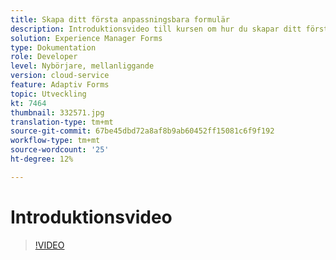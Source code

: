 ```yaml
---
title: Skapa ditt första anpassningsbara formulär
description: Introduktionsvideo till kursen om hur du skapar ditt första adaptiva formulär
solution: Experience Manager Forms
type: Dokumentation
role: Developer
level: Nybörjare, mellanliggande
version: cloud-service
feature: Adaptiv Forms
topic: Utveckling
kt: 7464
thumbnail: 332571.jpg
translation-type: tm+mt
source-git-commit: 67be45dbd72a8af8b9ab60452ff15081c6f9f192
workflow-type: tm+mt
source-wordcount: '25'
ht-degree: 12%

---
```



# Introduktionsvideo


>[!VIDEO](https://video.tv.adobe.com/v/332571?quality=12&learn=on)

